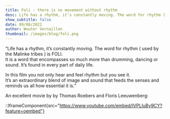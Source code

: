 ```yaml
---
title: Foli - there is no movement without rhythm
desc: Life has a rhythm, it’s constantly moving. The word for rhythm ( used by the Malinke tribes ) is FOLI.
show_subtitle: false
date: 09/08/2022
author: Wouter Vernaillen
thumbnail: /images/blog/foli.png
---
```


“Life has a rhythm, it’s constantly moving.
The word for rhythm ( used by the Malinke tribes ) is FOLI.<br/>
It is a word that encompasses so much more than drumming, dancing or sound.
It’s found in every part of daily life.

In this film you not only hear and feel rhythm but you see it.<br/>
It’s an extraordinary blend of image and sound that feeds the senses and reminds us all
how essential it is.”

An excellent movie by by Thomas Roebers and Floris Leeuwenberg:

::IframeComponent{src="https://www.youtube.com/embed/lVPLIuBy9CY?feature=oembed"}
